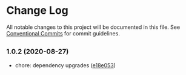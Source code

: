 # Change Log

All notable changes to this project will be documented in this file.
See [Conventional Commits](https://conventionalcommits.org) for commit guidelines.

## <small>1.0.2 (2020-08-27)</small>

* chore: dependency upgrades ([e18e053](https://github.com/Nayni/fluse/commit/e18e053))
